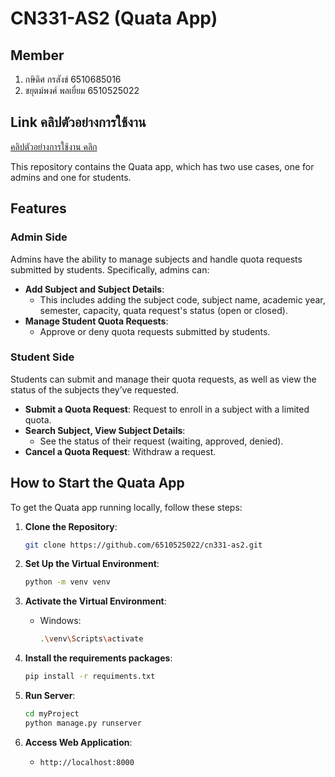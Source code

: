 # CN331-AS2 (Quata App)

## Member
1. กษิดิศ กรสังข์ 6510685016
2. ชยุตม์พงศ์ พลเยี่ยม 6510525022

## Link คลิปตัวอย่างการใช้งาน
[คลิปตัวอย่างการใช้งาน คลิก]( https://tuipied-my.sharepoint.com/:v:/g/personal/chayutpong_pon_dome_tu_ac_th/EUT9HUn32FxEplT4fA4bGZABiuhWJ9g0o4lB6eisXpkV4Q?e=XguzEE )

This repository contains the Quata app, which has two use cases, one for admins and one for students.

## Features

### Admin Side
Admins have the ability to manage subjects and handle quota requests submitted by students. Specifically, admins can:
- **Add Subject and Subject Details**:
  - This includes adding the subject code, subject name, academic year, semester, capacity, quata request's status (open or closed).
- **Manage Student Quota Requests**:
  - Approve or deny quota requests submitted by students.

### Student Side
Students can submit and manage their quota requests, as well as view the status of the subjects they’ve requested.
- **Submit a Quota Request**: Request to enroll in a subject with a limited quota.
- **Search Subject, View Subject Details**:
  - See the status of their request (waiting, approved, denied).
- **Cancel a Quota Request**: Withdraw a request.

## How to Start the Quata App

To get the Quata app running locally, follow these steps:

1. **Clone the Repository**:
     ```bash
     git clone https://github.com/6510525022/cn331-as2.git
     ```

2. **Set Up the Virtual Environment**:
     ```bash
     python -m venv venv
     ```

3. **Activate the Virtual Environment**:
     - Windows:
       ```bash
       .\venv\Scripts\activate
       ```

4. **Install the requirements packages**:
     ```bash
     pip install -r requiments.txt
     ```

5. **Run Server**:
     ```bash
     cd myProject
     python manage.py runserver
     ```

6. **Access Web Application**:
   - `http://localhost:8000`

